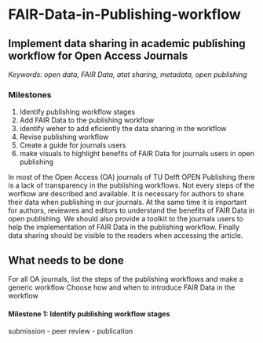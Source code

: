 # FAIR-Data-in-Publishing-workflow
## Implement data sharing in academic publishing workflow for Open Access Journals ##

*Keywords: open data, FAIR Data, atat sharing, metadata, open publishing*

### Milestones ###
1. Identify publishing workflow stages
2. Add FAIR Data to the publishing workflow 
3. identify weher to add eficiently the data sharing in the workflow
4. Revise publishing workflow
5. Create a guide for journals users 
6. make visuals to highlight benefits of FAIR Data for journals users in open publishing


In most of the Open Access (OA) journals of TU Delft OPEN Publishing there is a lack of transparency in the publishing workflows. Not every steps of the worfkow are described and available. It is necessary for authors to share their data when publishing in our journals. At the same time it is important for authors, reviewres and editors to understand the benefits of FAIR Data in open publishing. We should also provide a toolkit to the journals users to help the implementation of FAIR Data in the publishing workflow. Finally data sharing should be visible to the readers when accessing the article. 

## What needs to be done ##

For all OA journals, list the steps of the publishing workflows and make a generic workflow
Choose how and when to introduce FAIR Data in the workflow

#### Milestone 1: Identify publishing workflow stages ####
submission - peer review - publication
